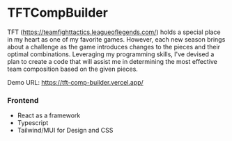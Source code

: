 # TFTCompBuilder
 
TFT (https://teamfighttactics.leagueoflegends.com/) holds a special place in my heart as one of my favorite games. However, each new season brings about a challenge as the game introduces changes to the pieces and their optimal combinations. Leveraging my programming skills, I've devised a plan to create a code that will assist me in determining the most effective team composition based on the given pieces.

Demo URL: https://tft-comp-builder.vercel.app/

### Frontend

- React as a framework
- Typescript
- Tailwind/MUI for Design and CSS
